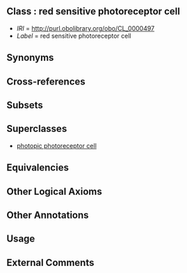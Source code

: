 
## Class : red sensitive photoreceptor cell

 * *IRI* = http://purl.obolibrary.org/obo/CL_0000497
 * *Label* = red sensitive photoreceptor cell

## Synonyms


## Cross-references


## Subsets


## Superclasses

 * [photopic photoreceptor cell](../../CL/90/CL_0000490.md)

## Equivalencies


## Other Logical Axioms


## Other Annotations


## Usage


## External Comments

